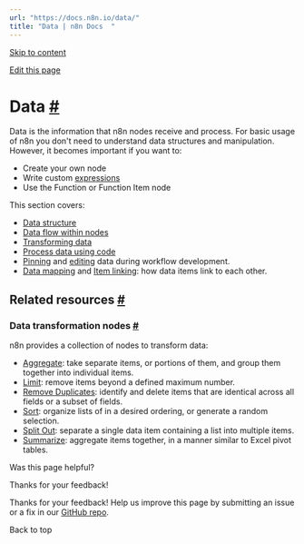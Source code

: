 ```yaml
---
url: "https://docs.n8n.io/data/"
title: "Data | n8n Docs  "
---
```


[Skip to content](https://docs.n8n.io/data/#data)

[Edit this page](https://github.com/n8n-io/n8n-docs/edit/main/docs/data/index.md "Edit this page")

# Data [\#](https://docs.n8n.io/data/\#data "Permanent link")

Data is the information that n8n nodes receive and process. For basic usage of n8n you don't need to understand data structures and manipulation. However, it becomes important if you want to:

- Create your own node
- Write custom [expressions](https://docs.n8n.io/glossary/#expression-n8n)
- Use the Function or Function Item node

This section covers:

- [Data structure](https://docs.n8n.io/data/data-structure/)
- [Data flow within nodes](https://docs.n8n.io/data/data-flow-nodes/)
- [Transforming data](https://docs.n8n.io/data/transforming-data/)
- [Process data using code](https://docs.n8n.io/data/code/)
- [Pinning](https://docs.n8n.io/data/data-pinning/) and [editing](https://docs.n8n.io/data/data-editing/) data during workflow development.
- [Data mapping](https://docs.n8n.io/data/data-mapping/) and [Item linking](https://docs.n8n.io/data/data-mapping/data-item-linking/): how data items link to each other.

## Related resources [\#](https://docs.n8n.io/data/\#related-resources "Permanent link")

### Data transformation nodes [\#](https://docs.n8n.io/data/\#data-transformation-nodes "Permanent link")

n8n provides a collection of nodes to transform data:

- [Aggregate](https://docs.n8n.io/integrations/builtin/core-nodes/n8n-nodes-base.aggregate/): take separate items, or portions of them, and group them together into individual items.
- [Limit](https://docs.n8n.io/integrations/builtin/core-nodes/n8n-nodes-base.aggregate/): remove items beyond a defined maximum number.
- [Remove Duplicates](https://docs.n8n.io/integrations/builtin/core-nodes/n8n-nodes-base.removeduplicates/): identify and delete items that are identical across all fields or a subset of fields.
- [Sort](https://docs.n8n.io/integrations/builtin/core-nodes/n8n-nodes-base.sort/): organize lists of in a desired ordering, or generate a random selection.
- [Split Out](https://docs.n8n.io/integrations/builtin/core-nodes/n8n-nodes-base.splitout/): separate a single data item containing a list into multiple items.
- [Summarize](https://docs.n8n.io/integrations/builtin/core-nodes/n8n-nodes-base.summarize/): aggregate items together, in a manner similar to Excel pivot tables.

Was this page helpful?






Thanks for your feedback!






Thanks for your feedback! Help us improve this page by submitting an issue or a fix in our [GitHub repo](https://github.com/n8n-io/n8n-docs).


Back to top
